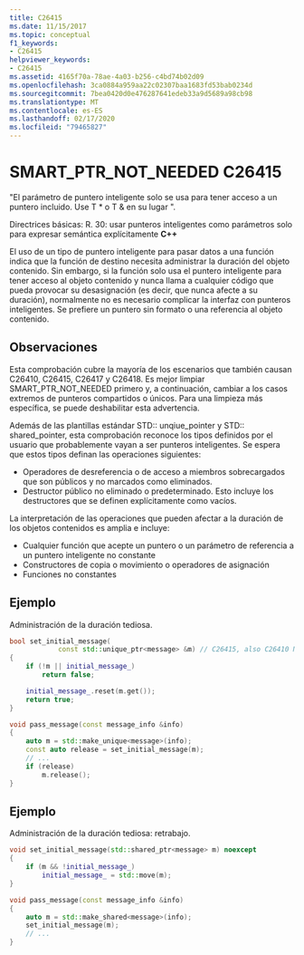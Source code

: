 ```yaml
---
title: C26415
ms.date: 11/15/2017
ms.topic: conceptual
f1_keywords:
- C26415
helpviewer_keywords:
- C26415
ms.assetid: 4165f70a-78ae-4a03-b256-c4bd74b02d09
ms.openlocfilehash: 3ca0884a959aa22c02307baa1683fd53bab0234d
ms.sourcegitcommit: 7bea0420d0e476287641edeb33a9d5689a98cb98
ms.translationtype: MT
ms.contentlocale: es-ES
ms.lasthandoff: 02/17/2020
ms.locfileid: "79465827"
---
```

# <a name="c26415-smart_ptr_not_needed"></a>SMART_PTR_NOT_NEEDED C26415

"El parámetro de puntero inteligente solo se usa para tener acceso a un puntero incluido. Use T * o T & en su lugar ".

Directrices básicas: R. 30: usar punteros inteligentes como parámetros solo para expresar semántica explícitamente **C++**

El uso de un tipo de puntero inteligente para pasar datos a una función indica que la función de destino necesita administrar la duración del objeto contenido. Sin embargo, si la función solo usa el puntero inteligente para tener acceso al objeto contenido y nunca llama a cualquier código que pueda provocar su desasignación (es decir, que nunca afecte a su duración), normalmente no es necesario complicar la interfaz con punteros inteligentes. Se prefiere un puntero sin formato o una referencia al objeto contenido.

## <a name="remarks"></a>Observaciones

Esta comprobación cubre la mayoría de los escenarios que también causan C26410, C26415, C26417 y C26418. Es mejor limpiar SMART_PTR_NOT_NEEDED primero y, a continuación, cambiar a los casos extremos de punteros compartidos o únicos. Para una limpieza más específica, se puede deshabilitar esta advertencia.

Además de las plantillas estándar STD:: unqiue_pointer y STD:: shared_pointer, esta comprobación reconoce los tipos definidos por el usuario que probablemente vayan a ser punteros inteligentes. Se espera que estos tipos definan las operaciones siguientes:

- Operadores de desreferencia o de acceso a miembros sobrecargados que son públicos y no marcados como eliminados.
- Destructor público no eliminado o predeterminado. Esto incluye los destructores que se definen explícitamente como vacíos.

La interpretación de las operaciones que pueden afectar a la duración de los objetos contenidos es amplia e incluye:

- Cualquier función que acepte un puntero o un parámetro de referencia a un puntero inteligente no constante
- Constructores de copia o movimiento o operadores de asignación
- Funciones no constantes

## <a name="example"></a>Ejemplo

Administración de la duración tediosa.

```cpp
bool set_initial_message(
            const std::unique_ptr<message> &m) // C26415, also C26410 NO_REF_TO_CONST_UNIQUE_PTR
{
    if (!m || initial_message_)
        return false;

    initial_message_.reset(m.get());
    return true;
}

void pass_message(const message_info &info)
{
    auto m = std::make_unique<message>(info);
    const auto release = set_initial_message(m);
    // ...
    if (release)
        m.release();
}
```

## <a name="example"></a>Ejemplo

Administración de la duración tediosa: retrabajo.

```cpp
void set_initial_message(std::shared_ptr<message> m) noexcept
{
    if (m && !initial_message_)
        initial_message_ = std::move(m);
}

void pass_message(const message_info &info)
{
    auto m = std::make_shared<message>(info);
    set_initial_message(m);
    // ...
}
```
